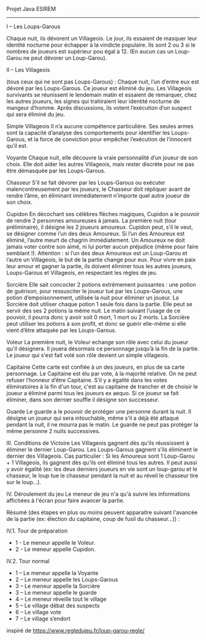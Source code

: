 Projet Java ESIREM

***

I – Les Loups-Garous

Chaque nuit, ils dévorent un Villageois.
Le jour, ils essaient de masquer leur identité nocturne pour échapper à la vindicte populaire.
Ils sont 2 ou 3 si le nombres de joueurs est supérieur pou égal à 12.
(En aucun cas un Loup-Garou ne peut dévorer un Loup-Garou).

II – Les Villageois

(tous ceux qui ne sont pas Loups-Garous) :
Chaque nuit, l’un d’entre eux est dévoré par les Loups-Garous. Ce joueur est éliminé du jeu.
Les Villageois survivants se réunissent le lendemain matin et essaient de remarquer, chez les autres joueurs, les signes qui trahiraient leur identité nocturne de mangeur d’homme.
Après discussions, ils votent l’exécution d’un suspect qui sera éliminé du jeu.


Simple Villageois
Il n’a aucune compétence particulière.
Ses seules armes sont la capacité d’analyse des comportements pour identifier les Loups-Garous, et la force de conviction pour empêcher l’exécution de l’innocent qu’il est.


Voyante
Chaque nuit, elle découvre la vraie personnalité d’un joueur de son choix.
Elle doit aider les autres Villageois, mais rester discrète pour ne pas être démasquée par les Loups-Garous.


Chasseur
S’il se fait dévorer par les Loups-Garous ou exécuter malencontreusement par les joueurs, le Chasseur doit répliquer avant de rendre l’âme, en éliminant immédiatement n’importe quel autre joueur de son choix.


Cupidon
En décochant ses célèbres flèches magiques, Cupidon a le pouvoir de rendre 2 personnes amoureuses à jamais.
La première nuit (tour préliminaire), il désigne les 2 joueurs amoureux. Cupidon peut, s’il le veut, se désigner comme l’un des deux Amoureux.
Si l’un des Amoureux est éliminé, l’autre meurt de chagrin immédiatement.
Un Amoureux ne doit jamais voter contre son aimé, ni lui porter aucun préjudice (même pour faire semblant !).
Attention : si l’un des deux Amoureux est un Loup-Garou et l’autre un Villageois, le but de la partie change pour eux.
Pour vivre en paix leur amour et gagner la partie, ils doivent éliminer tous les autres joueurs, Loups-Garous et Villageois, en respectant les règles de jeu.


Sorcière
Elle sait concocter 2 potions extrêmement puissantes :
une potion de guérison, pour ressusciter le joueur tué par les Loups-Garous, une potion d’empoisonnement, utilisée la nuit pour éliminer un joueur.
La Sorcière doit utiliser chaque potion 1 seule fois dans la partie. Elle peut se servir des ses 2 potions la même nuit.
Le matin suivant l’usage de ce pouvoir, il pourra donc y avoir soit 0 mort, 1 mort ou 2 morts.
La Sorcière peut utiliser les potions à son profit, et donc se guérir elle-même si elle vient d’être attaquée par les Loups-Garous.


Voleur
La première nuit, le Voleur echange son rôle avec celui du joueur qu'il désignera.
Il jouera désormais ce personnage jusqu’à la fin de la partie.
Le joueur qui s'est fait volé son rôle devient un simple villageois.


Capitaine
Cette carte est confiée à un des joueurs, en plus de sa carte personnage.
Le Capitaine est élu par vote, à la majorité relative. On ne peut refuser l’honneur d’être Capitaine.
S'il y a égalité dans les votes éliminatoires à la fin d'un tour, c'est au capitaine de trancher et de choisir le joueur a éliminé parmi tous les joueurs ex aequo. Si ce joueur se fait éliminer, dans son dernier souffle il désigne son successeur.

Guarde
Le guarde a le pouvoir de protéger une personne durant la nuit. Il désigne un joueur qui sera intouchable, même s'il a déjà été attaqué pendant la nuit, il ne mourra pas le matin. 
Le guarde ne peut pas protéger la même personne 2 nuits successives.


III. Conditions de Victoire
Les Villageois gagnent dès qu’ils réussissent à éliminer le dernier Loup-Garou.
Les Loups-Garous gagnent s’ils éliminent le dernier des Villageois.
Cas particulier : Si les Amoureux sont 1 Loup-Garou + 1 Villageois, ils gagnent dès qu’ils ont éliminé tous les autres.
Il peut aussi y avoir égalité (ex: les deux derniers joueurs en vie sont un loup-garou et le chasseur, le loup tue le chasseur pendant la nuit et au réveil le chasseur tire sur le loup...).

IV. Déroulement du jeu
Le meneur de jeu n'a qu'à suivre les informations affichées à l'écran pour faire avancer la partie.

Résumé (des étapes en plus ou moins peuvent apparaitre suivant l'avancée de la partie (ex: élection du capitaine, coup de fusil du chasseur...)) :

IV.1. Tour de préparation
- 1 - Le meneur appelle le Voleur.
- 2 - Le meneur appelle Cupidon.

IV.2. Tour normal
- 1 – Le meneur appelle la Voyante
- 2 – Le meneur appelle les Loups-Garous
- 3 – Le meneur appelle la Sorcière
- 3 – Le meneur appelle le guarde
- 4 – Le meneur réveille tout le village
- 5 – Le village débat des suspects
- 6 – Le village vote
- 7 – Le village s’endort

inspiré de https://www.regledujeu.fr/loup-garou-regle/
